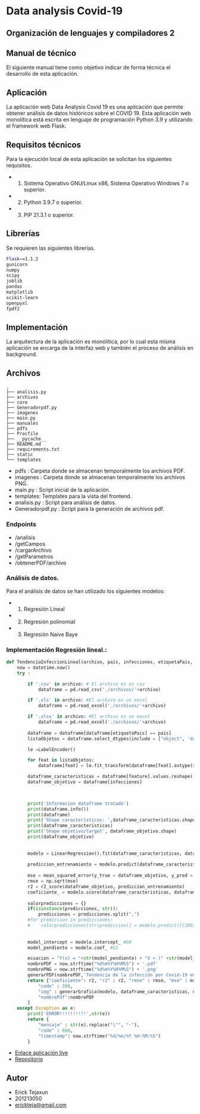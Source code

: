 # Data analysis Covid-19
## Organización de lenguajes y compiladores 2
## Manual de técnico 

El siguiente manual tiene como objetivo indicar de forma técnica el desarrollo de esta aplicación. 

## Aplicación
La aplicación web Data Analysis Covid 19 es una aplicación que permite obtener análisis de datos históricos sobre el COVID 19.
Esta aplicación web monolítica está escrita en lenguaje de programación Python 3.9 y utilizando el framework web Flask. 

## Requisitos técnicos
Para la ejecución local de esta aplicación se solicitan los siguientes requisitos. 
- 1. Sistema Operativo GNU/Linux x86, Sistema Operativo Windows 7 o superior. 
- 2. Python 3.9.7 o superior. 
- 3. PIP 21.3.1 o superior. 

## Librerías
Se requieren las siguientes librerías. 
```bash
Flask==1.1.2
gunicorn
numpy
scipy
joblib
pandas
matplotlib
scikit-learn
openpyxl
fpdf2
```

## Implementación 
La arquitectura de la aplicación es monólitica, por lo cual esta misma aplicación se encarga de la interfaz web y también el proceso de análisis en background. 

## Archivos 
```
.
├── analisis.py
├── archivos
├── core
├── Generadorpdf.py
├── imagenes
├── main.py
├── manuales
├── pdfs
├── Procfile
├── __pycache__
├── README.md
├── requirements.txt
├── static
└── templates
```

- pdfs : Carpeta donde se almacenan temporalmente los archivos PDF. 
- imagenes : Carpeta donde se almacenan temporalmente los archivos PNG. 
- main.py : Script inicial de la aplicación. 
- templates: Templates para la vista del frontend. 
- analisis.py : Script para análisis de datos. 
- Generadorpdf.py : Script para la generación de archivos pdf. 

### Endpoints
- /analisis  
- /getCampos 
- /cargarArchivo 
- /getParametros 
- /obtenerPDF/archivo 


### Análisis de datos. 
Para el análisis de datos se han utilizado los siguientes modelos: 
- 1. Regresión Lineal
- 2. Regresión polinomial
- 3. Regresión Naive Baye 

### Implementación Regresión lineal.:

```python 
def TendenciaInfeccionLineal(archivo, pais, infecciones, etiquetaPais, feature, predicciones):
    now = datetime.now()
    try :            

        if '.csv' in archivo: # El archivo es un csv
            dataframe = pd.read_csv('./archivos/'+archivo)

        if '.xls' in archivo: #El archivo es un excel
            dataframe = pd.read_excel('./archivos/'+archivo)

        if '.xlsx' in archivo: #El archivo es un excel
            dataframe = pd.read_excel('./archivos/'+archivo)
   
        dataframe = dataframe[dataframe[etiquetaPais] == pais]
        listaObjetos = dataframe.select_dtypes(include = ["object", 'datetime'], exclude=['number']).columns

        le =LabelEncoder()

        for feat in listaObjetos:
            dataframe[feat] = le.fit_transform(dataframe[feat].astype(str))

        dataframe_caracteristicas = dataframe[feature].values.reshape(-1,1)
        dataframe_objetivo = dataframe[infecciones]


        
        print('Informacion dataframe tratado')
        print(dataframe.info())  
        print(dataframe)
        print('Shape caracteristicas: ',dataframe_caracteristicas.shape)
        print(dataframe_caracteristicas)
        print('Shape objetivo/target', dataframe_objetivo.shape)
        print(dataframe_objetivo)
        
        
        modelo = LinearRegression().fit(dataframe_caracteristicas, dataframe_objetivo)
        
        prediccion_entrenamiento = modelo.predict(dataframe_caracteristicas)
        
        mse = mean_squared_error(y_true = dataframe_objetivo, y_pred = prediccion_entrenamiento)
        rmse = np.sqrt(mse)
        r2 = r2_score(dataframe_objetivo, prediccion_entrenamiento)
        coeficiente_ = modelo.score(dataframe_caracteristicas, dataframe_objetivo)
        
        valorpredicciones = {}
        if(isinstance(predicciones, str)):
            predicciones = predicciones.split(",")            
        #for prediccion in predicciones:
        #    valorpredicciones[str(prediccion)] = modelo.predict([[200]])
        
                
        model_intercept = modelo.intercept_ #b0
        model_pendiente = modelo.coef_ #b1

        ecuacion = "Y(x) = "+str(model_pendiente) + "X + (" +str(model_intercept)+')'
        nombrePDF = now.strftime("%d%m%Y%H%M%S") + '.pdf'
        nombrePNG = now.strftime("%d%m%Y%H%M%S") + '.png'
        generarPDF(nombrePDF,'Tendencia de la infección por Covid-19 en un país', 'Regresión Lineal')
        return {"coeficiente": r2, "r2" : r2, "rmse" : rmse, "mse" : mse, "predicciones" : valorpredicciones, "timestamp": now.strftime("%d/%m/%Y %H:%M:%S"),
            "code" : 200,
            "img" : generarGrafica(modelo, dataframe_caracteristicas, dataframe_objetivo, prediccion_entrenamiento, titulosReportes[0],  ecuacion, 'Fechas' , 'Infectados',nombrePNG),
            "nombrePdf":nombrePDF
        }   
    except Exception as e: 
        print('ERROR!!!!!!!!!!',str(e))
        return {
            "mensaje" : str(e).replace("\"", "-"),
            "code" : 666,
            "timestamp": now.strftime("%d/%m/%Y %H:%M:%S")
        }  
```


- [Enlace aplicación live](https://covid19-analysis-etejaxun.herokuapp.com/)
- [Repositorio](https://github.com/ErickTejaxun/covid-analysis)



## Autor
- Erick Tejaxun
- 201213050
- erickteja@gmail.com
